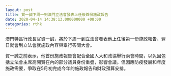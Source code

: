 ```yaml
---
layout: post
title: 賀一誠下周一到澳門立法會發表上任後首份施政報告
date: 2020-04-14 14:38:13.000000000 +08:00
categories: rthk
---
```


澳門特區行政長官賀一誠，將於下周一到立法會發表他上任後第一份施政報告，翌日就會到立法會就施政內容與舉行答問大會。

賀一誠之前表示，他首份施政報告會配合全國人大和政協舉行兩會時間，以免因包括立法會主席高開賢在內的部分議員身份重疊，影響會議。但因應防疫發展和年度施政需要，爭取在5月初完成今年的施政報告和財政預算安排。
